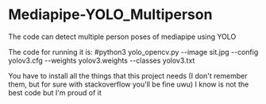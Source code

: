 # Mediapipe-YOLO_Multiperson
The code can detect multiple person poses of mediapipe using YOLO

The code for running it is:
#python3 yolo_opencv.py --image sit.jpg --config yolov3.cfg --weights yolov3.weights --classes yolov3.txt

You have to install all the things that this project needs (I don't remember them, but for sure with stackoverflow you'll be fine uwu)
I know is not the best code but I'm proud of it
